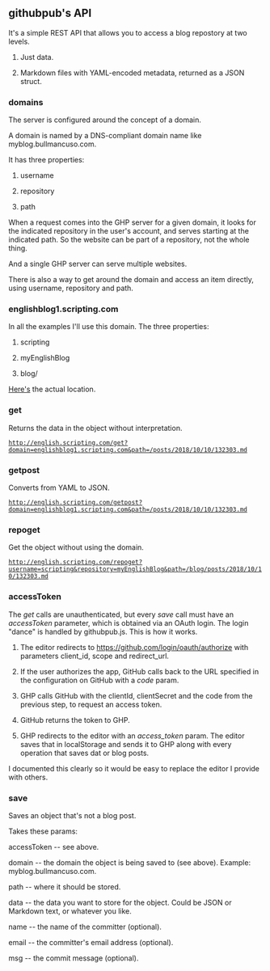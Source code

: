 ## githubpub's API

It's a simple REST API that allows you to access a blog repostory at two levels. 

1. Just data. 

2. Markdown files with YAML-encoded metadata, returned as a JSON struct. 

### domains

The server is configured around the concept of a domain. 

A domain is named by a DNS-compliant domain name like myblog.bullmancuso.com.

It has three properties:

1. username

2. repository

3. path

When a request comes into the GHP server for a given domain, it looks for the indicated repository in the user's account, and serves starting at the indicated path. So the website can be part of a repository, not the whole thing. 

And a single GHP server can serve multiple websites. 

There is also a way to get around the domain and access an item directly, using username, repository and path.

### englishblog1.scripting.com

In all the examples I'll use this domain. The three properties:

1. scripting

2. myEnglishBlog

3. blog/

<a href="https://github.com/scripting/myEnglishBlog/tree/master/blog">Here's</a> the actual location. 

### get

Returns the data in the object without interpretation.

<code>http://english.scripting.com/get?domain=englishblog1.scripting.com&path=/posts/2018/10/10/132303.md</code>

### getpost

Converts from YAML to JSON.

<code>http://english.scripting.com/getpost?domain=englishblog1.scripting.com&path=/posts/2018/10/10/132303.md</code>

### repoget

Get the object without using the domain.

<code>http://english.scripting.com/repoget?username=scripting&repository=myEnglishBlog&path=/blog/posts/2018/10/10/132303.md</code>

### accessToken

The <i>get</i> calls are unauthenticated, but every <i>save</i> call must have an <i>accessToken</i> parameter, which is obtained via an OAuth login. The login "dance" is handled by githubpub.js. This is how it works. 

1. The editor redirects to https://github.com/login/oauth/authorize with parameters client_id, scope and redirect_url. 

2. If the user authorizes the app, GitHub calls back to the URL specified in the configuration on GitHub with a <i>code</i> param. 

3. GHP calls GitHub with the clientId, clientSecret and the code from the previous step, to request an access token. 

4. GitHub returns the token to GHP. 

5. GHP redirects to the editor with an <i>access_token</i> param. The editor saves that in localStorage and sends it to GHP along with every operation that saves dat or blog posts. 

I documented this clearly so it would be easy to replace the editor I provide with others.

### save

Saves an object that's not a blog post.

Takes these params:

accessToken -- see above.

domain -- the domain the object is being saved to (see above). Example: myblog.bullmancuso.com.

path -- where it should be stored.

data -- the data you want to store for the object. Could be JSON or Markdown text, or whatever you like. 

name -- the name of the committer (optional).

email -- the committer's email address (optional).

msg -- the commit message (optional).

